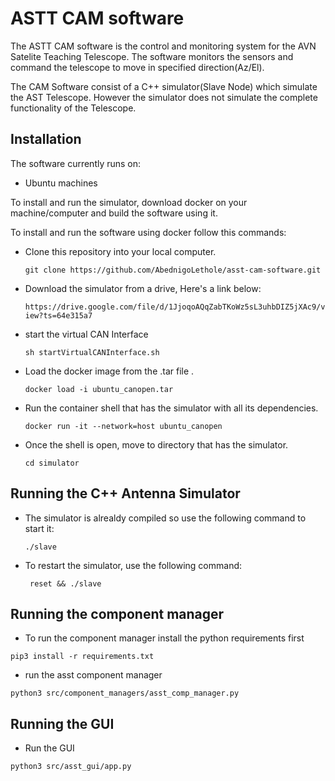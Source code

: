 # ASTT CAM software 

The ASTT CAM software is the control and monitoring system for the AVN Satelite Teaching Telescope. The software monitors the sensors and command the telescope to move in specified direction(Az/El).

The CAM Software consist of a C++ simulator(Slave Node) which simulate the AST Telescope. However the simulator does not simulate the complete functionality of the Telescope.

## **Installation**  
The software currently runs on:   
* Ubuntu machines

 To install and run the simulator, download docker on your machine/computer and build the software using it.

To install and run the software using docker follow this commands:

* Clone this repository into your local computer.

    ```git clone https://github.com/AbednigoLethole/asst-cam-software.git```
  
* Download the simulator from a drive, Here's a link below:

    ```https://drive.google.com/file/d/1JjoqoAQqZabTKoWz5sL3uhbDIZ5jXAc9/view?ts=64e315a7```

* start the virtual CAN Interface

    ```sh startVirtualCANInterface.sh```

* Load the docker image from  the .tar file .

    ```docker load -i ubuntu_canopen.tar ```

* Run the container shell that has the simulator with all its dependencies.

    ```docker run -it --network=host ubuntu_canopen ```

* Once the shell is open, move to directory that has the simulator.

    ```cd simulator ```
    
## **Running the C++ Antenna Simulator**  

* The simulator is alrealdy compiled so use the following command to start it:

    ```./slave ```

* To restart the simulator, use the following command:

    ``` reset && ./slave```

## **Running the component manager**

* To run the component manager install the python requirements first

``` pip3 install -r requirements.txt ```

* run the asst component manager

``` python3 src/component_managers/asst_comp_manager.py ```

## **Running the GUI**

* Run the GUI

``` python3 src/asst_gui/app.py ```



